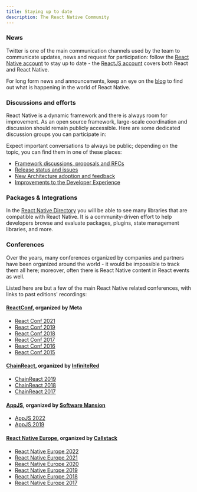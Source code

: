 ```yaml
---
title: Staying up to date
description: The React Native Community
---
```


### News

Twitter is one of the main communication channels used by the team to communicate updates, news and request for participation: follow the [React Native account](https://twitter.com/reactnative) to stay up to date - the [ReactJS account](https://twitter.com/reactjs) covers both React and React Native.

For long form news and announcements, keep an eye on the [blog](/blog) to find out what is happening in the world of React Native.

### Discussions and efforts

React Native is a dynamic framework and there is always room for improvement. As an open source framework, large-scale coordination and discussion should remain publicly accessible. Here are some dedicated discussion groups you can participate in:

Expect important conversations to always be public; depending on the topic, you can find them in one of these places:

- [Framework discussions, proposals and RFCs](https://github.com/react-native-community/discussions-and-proposals/discussions)
- [Release status and issues](https://github.com/reactwg/react-native-releases/discussions)
- [New Architecture adoption and feedback](https://github.com/reactwg/react-native-new-architecture/discussions)
- [Improvements to the Developer Experience](https://github.com/react-native-community/developer-experience-wg)

### Packages & Integrations

In the [React Native Directory](https://reactnative.directory/) you will be able to see many libraries that are compatible with React Native. It is a community-driven effort to help developers browse and evaluate packages, plugins, state management libraries, and more.

### Conferences

Over the years, many conferences organized by companies and partners have been organized around the world - it would be impossible to track them all here; moreover, often there is React Native content in React events as well.

Listed here are but a few of the main React Native related conferences, with links to past editions' recordings:

#### [ReactConf](https://conf.reactjs.org/), organized by Meta

- [React Conf 2021](https://www.youtube.com/watch?v=FZ0cG47msEk&list=PLNG_1j3cPCaZZ7etkzWA7JfdmKWT0pMsa)
- [React Conf 2019](https://www.youtube.com/playlist?list=PLPxbbTqCLbGHPxZpw4xj_Wwg8-fdNxJRh)
- [React Conf 2018](https://www.youtube.com/watch?v=WXYPpY_mElQ)
- [React Conf 2017](https://www.youtube.com/playlist?list=PLb0IAmt7-GS3fZ46IGFirdqKTIxlws7e0)
- [React Conf 2016](https://www.youtube.com/playlist?list=PLb0IAmt7-GS0M8Q95RIc2lOM6nc77q1IY)
- [React Conf 2015](https://www.youtube.com/watch?list=PLb0IAmt7-GS1cbw4qonlQztYV1TAW0sCr&v=KVZ-P-ZI6W4)

#### [ChainReact](https://cr.infinite.red/), organized by [InfiniteRed](https://infinite.red/)

- [ChainReact 2019](https://www.youtube.com/playlist?list=PLFHvL21g9bk2bTWTCP1BueiiIz8q258z9)
- [ChainReact 2018](https://www.youtube.com/playlist?list=PLFHvL21g9bk1skdjnKVGXREDmP_HVDj-u)
- [ChainReact 2017](https://www.youtube.com/playlist?list=PLFHvL21g9bk3RxJ1Ut5nR_uTZFVOxu522)

#### [AppJS](https://appjs.co/), organized by [Software Mansion](https://swmansion.com/)

- [AppJS 2022](https://www.youtube.com/playlist?list=PLSk21zn8fFZC3UIvyRjDb4Uog3244BwM6)
- [AppJS 2019](https://www.youtube.com/playlist?list=PLSk21zn8fFZBKEJxmkdSzzmMJrxkfyjph)

#### [React Native Europe](https://www.react-native.eu/), organized by [Callstack](https://www.callstack.com/)

- [React Native Europe 2022](https://www.youtube.com/playlist?list=PLZ3MwD-soTTE-qcA0MrcvZBdmkHJSIjJX)
- [React Native Europe 2021](https://www.youtube.com/playlist?list=PLZ3MwD-soTTG-8Ix3lQ8zHvk94juXpYjl)
- [React Native Europe 2020](https://www.youtube.com/playlist?list=PLZ3MwD-soTTEGG42-BvoqD0qK0vKV2ygm)
- [React Native Europe 2019](https://www.youtube.com/playlist?list=PLZ3MwD-soTTHy9_88QPLF8DEJkvoB5Tl-)
- [React Native Europe 2018](https://www.youtube.com/playlist?list=PLZ3MwD-soTTEOWXU2I8Y8C3AfqvJdn3M_)
- [React Native Europe 2017](https://www.youtube.com/playlist?list=PLZ3MwD-soTTF76yq91JdPrFshTm_ZNNsf)
